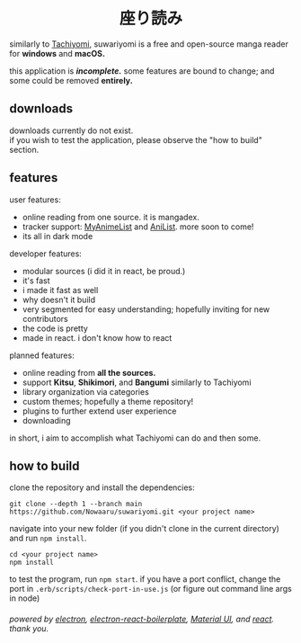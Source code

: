 <center><h1><b>座り読み</b></h1></center>

similarly to [Tachiyomi](https://github.com/tachiyomiorg/tachiyomi), suwariyomi is a free and open-source manga reader for <b>windows</b> and <b>macOS.</b>
<br />

this application is **_incomplete._** some features are bound to change; and some could be removed **entirely.**

<h2><b>downloads</b></h2>

downloads currently do not exist. <br />
if you wish to test the application, please observe the "how to build" section.

<h2><b>features</b></h2>

user features:

- online reading from one source. it is mangadex.
- tracker support: [MyAnimeList](https://www.myanimelist.com) and [AniList](https://anilist.co). more soon to come!
- its all in dark mode

developer features:

- modular sources (i did it in react, be proud.)
- it's fast
- i made it fast as well
- why doesn't it build
- very segmented for easy understanding; hopefully inviting for new contributors
- the code is pretty
- made in react. i don't know how to react

planned features:

- online reading from **all the sources.**
- support **Kitsu**, **Shikimori**, and **Bangumi** similarly to Tachiyomi
- library organization via categories
- custom themes; hopefully a theme repository!
- plugins to further extend user experience
- downloading

in short, i aim to accomplish what Tachiyomi can do and then some.

<h2><b>how to build</b></h2>
clone the repository and install the dependencies:

```
git clone --depth 1 --branch main https://github.com/Nowaaru/suwariyomi.git <your project name>
```

navigate into your new folder (if you didn't clone in the current directory) and run `npm install`.

```
cd <your project name>
npm install
```

to test the program, run `npm start`.
if you have a port conflict, change the port in `.erb/scripts/check-port-in-use.js` (or figure out command line args in node)

###### powered by [electron](https://github.com/electron/electron), [electron-react-boilerplate](https://github.com/electron-react-boilerplate), [Material UI](https://mui.com/), and [react](https://github.com/facebook/react). thank you.
